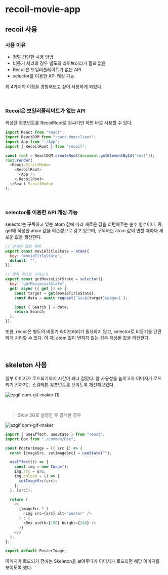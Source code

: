 # recoil-movie-app

## recoil 사용

### 사용 이유

- 정말 간단한 사용 방법
- 비동기 처리의 경우 별도의 라이브러리가 필요 없음
- Recoil은 보일러플레이트가 없는 API
- selector를 이용한 API 캐싱 가능

위 4가지의 이점을 경험해보고 싶어 사용하게 되었다.

<br />

### Recoil은 보일러플레이트가 없는 API

최상단 컴포넌트를 RecoilRoot로 감싸기만 하면 바로 사용할 수 있다.

```javascript
import React from "react";
import ReactDOM from "react-dom/client";
import App from "./App";
import { RecoilRoot } from "recoil";

const root = ReactDOM.createRoot(document.getElementById("root"));
root.render(
  <React.StrictMode>
    <RecoilRoot>
      <App />
    </RecoilRoot>
  </React.StrictMode>
);
```

<br />

### selector를 이용한 API 캐싱 가능

selector는 구독하고 있는 atom 값에 따라 새로운 값을 리턴해주는 순수 함수이다. 즉, get에 작성한 atom 값을 의존성으로 갖고 있으며, 구독하는 atom 값이 변할 때마다 새로운 값을 갱신한다.

```javascript
// 검색한 영화 제목
export const movieTitleState = atom({
  key: "movieTitleState",
  default: "",
});

// 영화 리스트 가져오기
export const getMovieListState = selector({
  key: "getMovieListState",
  get: async ({ get }) => {
    const target = get(movieTitleState);
    const data = await request(`&s=${target}&page=1`);

    const { Search } = data;
    return Search;
  },
});
```

또한, recoil은 별도의 비동기 라이브러리가 필요하지 않고, selector로 비동기를 간편하게 처리할 수 있다.
이 때, atom 값이 변하지 않는 경우 캐싱된 값을 리턴한다.

<br />

## skeleton 사용

일부 이미지가 로드되기까지 시간이 꽤나 걸렸다.
웹 사용성을 높이고자 이미지가 로드되기 전까지는 스켈레톤 컴포넌트를 보이도록 개선해보았다.

![ezgif com-gif-maker (1)](https://user-images.githubusercontent.com/76807107/214029701-9b33b3f6-3f79-43b4-aede-61aaf9d8b718.gif)

<br />

> Slow 3G로 설정한 후 검색한 경우

![ezgif com-gif-maker](https://user-images.githubusercontent.com/76807107/214027903-de7debc7-a302-4754-a7e6-6184d7cf7ef9.gif)

```javascript
import { useEffect, useState } from "react";
import Box from "./common/Box";

const PosterImage = ({ src }) => {
  const [imageSrc, setImageSrc] = useState("");

  useEffect(() => {
    const img = new Image();
    img.src = src;
    img.onload = () => {
      setImageSrc(src);
    };
  }, [src]);

  return (
    <>
      {imageSrc ? (
        <img src={src} alt="poster" />
      ) : (
        <Box width={180} height={240} />
      )}
    </>
  );
};

export default PosterImage;
```

이미지가 로드되기 전에는 Skeleton을 보여주다가 이미지가 로드되면 해당 이미지를 보이도록 했다.
